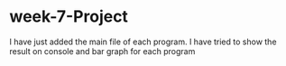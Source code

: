 # week-7-Project
I have just added the main file of each program. I have tried to show the result on console and bar graph for each program
